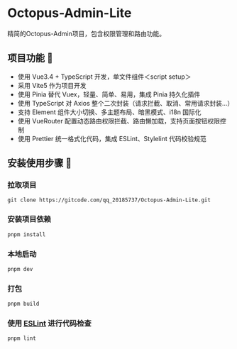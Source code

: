 # Octopus-Admin-Lite

精简的Octopus-Admin项目，包含权限管理和路由功能。

## 项目功能 🔨
- 使用 Vue3.4 + TypeScript 开发，单文件组件＜script setup＞
- 采用 Vite5 作为项目开发
- 使用 Pinia 替代 Vuex，轻量、简单、易用，集成 Pinia 持久化插件
- 使用 TypeScript 对 Axios 整个二次封装（请求拦截、取消、常用请求封装…）
- 支持 Element 组件大小切换、多主题布局、暗黑模式、i18n 国际化
- 使用 VueRouter 配置动态路由权限拦截、路由懒加载，支持页面按钮权限控制
- 使用 Prettier 统一格式化代码，集成 ESLint、Stylelint 代码校验规范

## 安装使用步骤 📔

### 拉取项目
```shell
git clone https://gitcode.com/qq_20185737/Octopus-Admin-Lite.git
```

### 安装项目依赖
```sh
pnpm install
```

### 本地启动

```sh
pnpm dev
```

### 打包

```sh
pnpm build
```

### 使用 [ESLint](https://eslint.org/) 进行代码检查

```sh
pnpm lint
```
